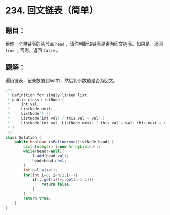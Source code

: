# 234. 回文链表（简单）
## 题目：
给你一个单链表的头节点 `head` ，请你判断该链表是否为回文链表。如果是，返回 `true` ；否则，返回 `false` 。
## 题解：
遍历链表，记录数值到list中，然后判断数值是否为回文。
```java
/**
 * Definition for singly-linked list.
 * public class ListNode {
 *     int val;
 *     ListNode next;
 *     ListNode() {}
 *     ListNode(int val) { this.val = val; }
 *     ListNode(int val, ListNode next) { this.val = val; this.next = next; }
 * }
 */
class Solution {
    public boolean isPalindrome(ListNode head) {
        List<Integer> l=new ArrayList<>();
        while(head!=null){
            l.add(head.val);
            head=head.next;
        }
        int n=l.size();
        for(int i=0; i<n/2;i++){
            if(l.get(i)!=l.get(n-1-i)){
                return false;
            }
        }
        return true;
    }
}
```